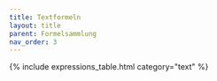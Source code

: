```yaml
---
title: Textformeln
layout: title
parent: Formelsammlung
nav_order: 3
---
```


{% include expressions_table.html category="text" %}